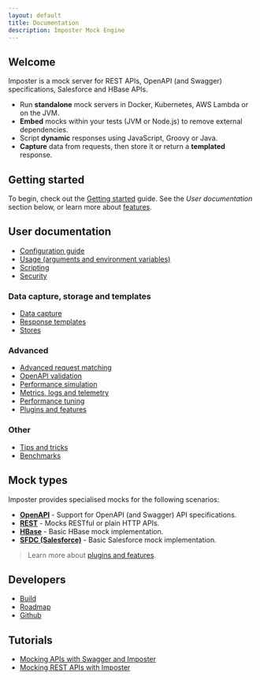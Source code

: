 ```yaml
---
layout: default
title: Documentation
description: Imposter Mock Engine
---
```


## Welcome

Imposter is a mock server for REST APIs, OpenAPI (and Swagger) specifications, Salesforce and HBase APIs.

- Run **standalone** mock servers in Docker, Kubernetes, AWS Lambda or on the JVM.
- **Embed** mocks within your tests (JVM or Node.js) to remove external dependencies.
- Script **dynamic** responses using JavaScript, Groovy or Java.
- **Capture** data from requests, then store it or return a **templated** response.

## Getting started

To begin, check out the [Getting started](getting_started.md) guide. See the _User documentation_ section below, or learn more about [features](./features.md).

## User documentation

- [Configuration guide](configuration.md)
- [Usage (arguments and environment variables)](usage.md)
- [Scripting](scripting.md)
- [Security](security.md)

### Data capture, storage and templates

- [Data capture](data_capture.md)
- [Response templates](templates.md)
- [Stores](stores.md)

### Advanced

- [Advanced request matching](request_matching.md)
- [OpenAPI validation](openapi_validation.md)
- [Performance simulation](performance_simulation.md)
- [Metrics, logs and telemetry](metrics_logs_telemetry.md)
- [Performance tuning](./performance_tuning.md)
- [Plugins and features](./features_plugins.md)

### Other

- [Tips and tricks](tips_tricks.md)
- [Benchmarks](./benchmarks.md)

## Mock types

Imposter provides specialised mocks for the following scenarios:

- **[OpenAPI](openapi_plugin.md)** - Support for OpenAPI (and Swagger) API specifications.
- **[REST](rest_plugin.md)** - Mocks RESTful or plain HTTP APIs.
- **[HBase](hbase_plugin.md)** - Basic HBase mock implementation.
- **[SFDC (Salesforce)](sfdc_plugin.md)** - Basic Salesforce mock implementation.

> Learn more about [plugins and features](features_plugins.md).

## Developers

- [Build](build.md)
- [Roadmap](roadmap.md)
- [Github](https://github.com/outofcoffee/imposter)

## Tutorials

- [Mocking APIs with Swagger and Imposter](https://medium.com/@outofcoffee/mocking-apis-with-swagger-and-imposter-3694bd1733c0)
- [Mocking REST APIs with Imposter](https://medium.com/@outofcoffee/mocking-apis-with-imposter-53bd908632e5)
